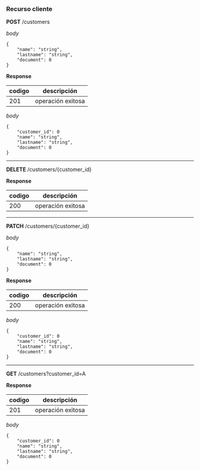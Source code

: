 ### Recurso cliente

**POST** /customers

*body*
```
{
    "name": "string",
    "lastname": "string",
    "document": 0
}
```

**Response**

| codigo      | descripción       |
|-------------|-------------------|
| 201         | operación exitosa |

*body*
```
{
    "customer_id": 0
    "name": "string",
    "lastname": "string",
    "document": 0
}
```

----

**DELETE** /customers/{customer_id}

**Response**

| codigo      | descripción       |
|-------------|-------------------|
| 200         | operación exitosa |


----


**PATCH** /customers/{customer_id}

*body*
```
{
    "name": "string",
    "lastname": "string",
    "document": 0
}
```

**Response**

| codigo      | descripción       |
|-------------|-------------------|
| 200         | operación exitosa |

*body*
```
{
    "customer_id": 0
    "name": "string",
    "lastname": "string",
    "document": 0
}
```


----

**GET** /customers?customer_id=A

**Response**

| codigo      | descripción       |
|-------------|-------------------|
| 201         | operación exitosa |

*body*
```
{
    "customer_id": 0
    "name": "string",
    "lastname": "string",
    "document": 0
}
```